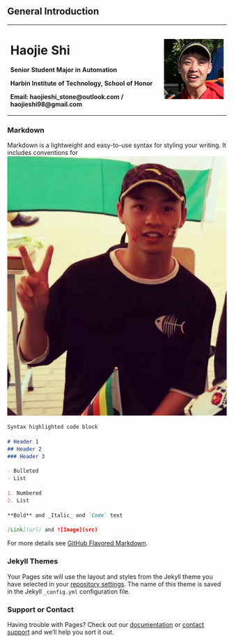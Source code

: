## General Introduction

<table border="0">
  <tr>
    <td width="70%">
      <h1>Haojie Shi</h1>
      <p><b>Senior Student Major in Automation</b></p>
      <p><b>Harbin Institute of Technology, School of Honor</b></p>
      <p><b>Email: haojieshi_stone@outlook.com / haojieshi98@gmail.com</b></p>
    </td>
    <td width="30%">
      <img src="/photo1.jpg">
    </td>
  </tr>
</table>

### Markdown

Markdown is a lightweight and easy-to-use syntax for styling your writing. It includes conventions for
![Image](https://github.com/HaojieSHI98/Haojie-SHI/blob/master/selfphoto.jpg)
```markdown
Syntax highlighted code block

# Header 1
## Header 2
### Header 3

- Bulleted
- List

1. Numbered
2. List

**Bold** and _Italic_ and `Code` text

[Link](url) and ![Image](src)
```

For more details see [GitHub Flavored Markdown](https://guides.github.com/features/mastering-markdown/).

### Jekyll Themes

Your Pages site will use the layout and styles from the Jekyll theme you have selected in your [repository settings](https://github.com/HaojieSHI98/Haojie-SHI/settings). The name of this theme is saved in the Jekyll `_config.yml` configuration file.

### Support or Contact

Having trouble with Pages? Check out our [documentation](https://help.github.com/categories/github-pages-basics/) or [contact support](https://github.com/contact) and we’ll help you sort it out.
